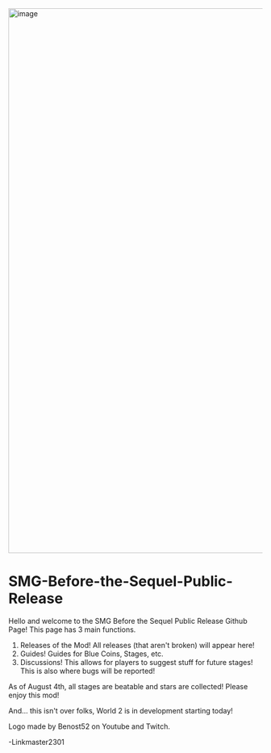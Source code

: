 <img width="1920" height="1080" alt="image" src="https://github.com/user-attachments/assets/99082020-5d9d-442d-bb72-4361dff86582" />


# SMG-Before-the-Sequel-Public-Release
Hello and welcome to the SMG Before the Sequel Public Release Github Page! This page has 3 main functions.
1. Releases of the Mod! All releases (that aren't broken) will appear here!
2. Guides! Guides for Blue Coins, Stages, etc.
3. Discussions! This allows for players to suggest stuff for future stages! This is also where bugs will be reported!

As of August 4th, all stages are beatable and stars are collected! Please enjoy this mod!

And... this isn't over folks, World 2 is in development starting today!

Logo made by Benost52 on Youtube and Twitch.

-Linkmaster2301
